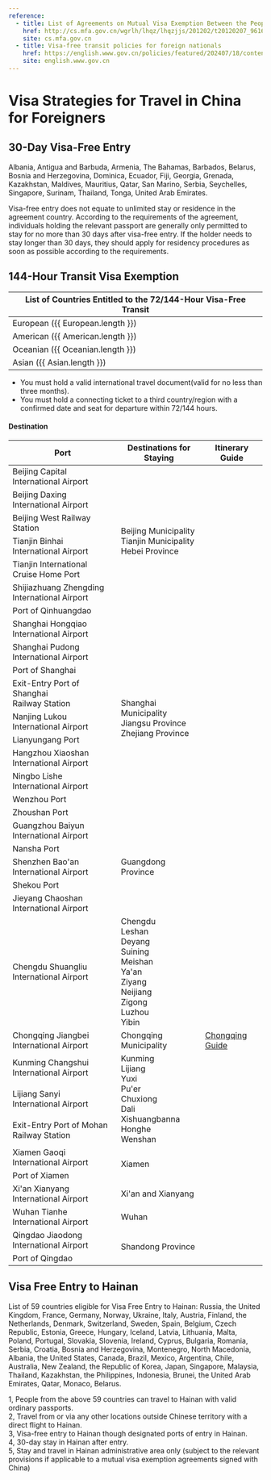 ```yaml
---
reference:
  - title: List of Agreements on Mutual Visa Exemption Between the People’s Republic of China and Foreign Countries
    href: http://cs.mfa.gov.cn/wgrlh/lhqz/lhqzjjs/201202/t20120207_961630.shtml
    site: cs.mfa.gov.cn
  - title: Visa-free transit policies for foreign nationals
    href: https://english.www.gov.cn/policies/featured/202407/18/content_WS6687f148c6d0868f4e8e8eaf.html
    site: english.www.gov.cn
---
```


# Visa Strategies for Travel in China for Foreigners

## 30-Day Visa-Free Entry

Albania, Antigua and Barbuda, Armenia, The Bahamas, Barbados, Belarus, Bosnia and Herzegovina, Dominica, Ecuador, Fiji, Georgia, Grenada, Kazakhstan, Maldives, Mauritius, Qatar, San Marino, Serbia, Seychelles, Singapore, Surinam, Thailand, Tonga, United Arab Emirates.

Visa-free entry does not equate to unlimited stay or residence in the agreement country. According to the requirements of the agreement, individuals holding the relevant passport are generally only permitted to stay for no more than 30 days after visa-free entry. If the holder needs to stay longer than 30 days, they should apply for residency procedures as soon as possible according to the requirements.

## 144-Hour Transit Visa Exemption

<script setup>
import { ref, computed } from 'vue'
import { visaFreeCountries } from './visa';

const European = computed(() => visaFreeCountries.filter(country => country.continent === 'European'));
const American = computed(() => visaFreeCountries.filter(country => country.continent === 'American'));
const Oceanian = computed(() => visaFreeCountries.filter(country => country.continent === 'Oceanian'));
const Asian = computed(() => visaFreeCountries.filter(country => country.continent === 'Asian'));
</script>

<table>
  <thead>
    <tr>
      <th colspan="2">List of Countries Entitled to the 72/144-Hour Visa-Free Transit</th>
    </tr>
  </thead>
  <tbody>
    <tr>
      <td>European ({{ European.length }})</td>
      <td><template v-for="(country, i) in European">{{ country.name }}{{ i !== European.length - 1 ? ', ' : '' }}</template></td>
    </tr>
    <tr>
      <td>American ({{ American.length }})</td>
      <td><template v-for="(country, i) in American">{{ country.name }}{{ i !== American.length - 1 ? ', ' : '' }}</template></td>
    </tr>
    <tr>
      <td>Oceanian ({{ Oceanian.length }})</td>
      <td><template v-for="(country, i) in Oceanian">{{ country.name }}{{ i !== Oceanian.length - 1 ? ', ' : '' }}</template></td>
    </tr>
    <tr>
      <td>Asian ({{ Asian.length }})</td>
      <td><template v-for="(country, i) in Asian">{{ country.name }}{{ i !== Asian.length - 1 ? ', ' : '' }}</template></td>
    </tr>
  </tbody>
</table>

- You must hold a valid international travel document(valid for no less than three months).
- You must hold a connecting ticket to a third country/region with a confirmed date and seat for departure within 72/144 hours.

<!-- ### 72-Hour Visa-Free Transit

<table>
  <thead>
    <tr>
      <th>Port</th>
      <th>Destinations for Staying</th>
    </tr>
  </thead>
  <tbody>
    <tr>
      <td>Changsha Huanghua<br/>International Airport</td>
      <td>Hunan Province</td>
    </tr>
    <tr>
      <td>Harbin Taiping<br/>International Airport</td>
      <td>Harbin</td>
    </tr>
    <tr>
      <td>Guilin Liangjiang<br/>International Airport</td>
      <td>Guilin</td>
    </tr>
    <tr>
      <td>Beihai Port</td>
      <td>Beihai</td>
    </tr>
  </tbody>
</table> -->

#### Destination

<table>
  <thead>
    <tr>
      <th>Port</th>
      <th>Destinations for Staying</th>
      <th>Itinerary Guide</th>
    </tr>
  </thead>
  <tbody>
    <tr>
      <td>Beijing Capital<br/>International Airport</td>
      <td rowspan="7">Beijing Municipality<br/>Tianjin Municipality<br/>Hebei Province</td>
      <td rowspan="3"><!--<a href="/beijing/visa-free/">Beijing Guide</a>--></td>
    </tr>
    <tr>
      <td>Beijing Daxing<br/>International Airport</td>
    </tr>
    <tr>
      <td>Beijing West Railway Station</td>
    </tr>
    <tr>
      <td>Tianjin Binhai<br/>International Airport</td>
      <td rowspan="2"></td>
    </tr>
    <tr>
      <td>Tianjin International Cruise Home Port</td>
    </tr>
    <tr>
      <td>Shijiazhuang Zhengding<br/>International Airport</td>
      <td rowspan="2"></td>
    </tr>
    <tr>
      <td>Port of Qinhuangdao</td>
    </tr>
    <tr>
      <td>Shanghai Hongqiao<br/>International Airport</td>
      <td rowspan="10">Shanghai Municipality<br/>Jiangsu Province<br/>Zhejiang Province</td>
      <td rowspan="4"><!--<a href="/shanghai/visa-free/">Shanghai Guide</a>--></td>
    </tr>
    <tr><td>Shanghai Pudong<br/>International Airport</td></tr>
    <tr><td>Port of Shanghai</td></tr>
    <tr><td>Exit-Entry Port of Shanghai<br/>Railway Station</td></tr>
    <tr>
      <td>Nanjing Lukou<br/>International Airport</td>
      <td><!--<a href="/nanjing/visa-free/">Nanjing Guide</a>--></td>
    </tr>
    <tr>
      <td>Lianyungang Port</td>
      <td></td>
    </tr>
    <tr>
      <td>Hangzhou Xiaoshan<br/>International Airport</td>
      <td><!--<a href="/hangzhou/visa-free/">Hangzhou Guide</a>--></td>
    </tr>
    <tr>
      <td>Ningbo Lishe<br/>International Airport</td>
      <td rowspan="3"></td>
    </tr>
    <tr><td>Wenzhou Port</td></tr>
    <tr><td>Zhoushan Port</td></tr>
    <tr>
      <td>Guangzhou Baiyun<br/>International Airport</td>
      <td rowspan="5">Guangdong Province</td>
      <td rowspan="2"><!--<a href="/guangzhou/visa-free/">Guangzhou Guide</a>--></td>
    </tr>
    <tr><td>Nansha Port</td></tr>
    <tr>
      <td>Shenzhen Bao'an<br/>International Airport</td>
      <td rowspan="2"><!--<a href="/shenzhen/visa-free/">Shenzhen Guide</a>--></td>
    </tr>
    <tr><td>Shekou Port</td></tr>
    <tr>
      <td>Jieyang Chaoshan<br/>International Airport</td>
      <td></td>
    </tr>
    <tr>
      <td>Chengdu Shuangliu<br/>International Airport</td>
      <td>Chengdu<br/>Leshan<br/>Deyang<br/>Suining<br/>Meishan<br/>Ya'an<br/>Ziyang<br/>Neijiang<br/>Zigong<br/>Luzhou<br/>Yibin</td>
      <td><!--<a href="/chengdu/visa-free/">Chengdu Guide</a>--></td>
    </tr>
    <tr>
      <td>Chongqing Jiangbei<br/>International Airport</td>
      <td>Chongqing Municipality</td>
      <td><a href="/chongqing/visa-free">Chongqing Guide</a></td>
    </tr>
    <tr>
      <td>Kunming Changshui<br/>International Airport</td>
      <td rowspan="3">Kunming<br/>Lijiang<br/>Yuxi<br/>Pu'er<br/>Chuxiong<br/>Dali<br/>Xishuangbanna<br/>Honghe<br/>Wenshan</td>
      <td><!--<a href="/kunming/visa-free/">Kunming Guide</a>--></td>
    </tr>
    <tr>
      <td>Lijiang Sanyi<br/>International Airport</td>
      <td><!--<a href="/lijiang/visa-free/">Lijiang Guide</a>--></td>
    </tr>
    <tr>
      <td>Exit-Entry Port of Mohan Railway Station</td>
      <td><!--<a href="/xishuangbanna/visa-free/">Xishuangbanna Guide</a>--></td>
    </tr>
    <tr>
      <td>Xiamen Gaoqi<br/>International Airport</td>
      <td rowspan="2">Xiamen</td>
      <td rowspan="2"><!--<a href="/xiamen/visa-free/">Xiamen Guide</a>--></td>
    </tr>
    <tr><td>Port of Xiamen</td></tr>
    <tr>
      <td>Xi'an Xianyang<br/>International Airport</td>
      <td>Xi'an and Xianyang</td>
      <td><!--<a href="/xian/visa-free/">Xi'an Guide</a>--></td>
    </tr>
    <tr>
      <td>Wuhan Tianhe<br/>International Airport</td>
      <td>Wuhan</td>
      <td><!--<a href="/wuhan/visa-free/">Wuhan Guide</a>--></td>
    </tr>
    <tr>
      <td>Qingdao Jiaodong<br/>International Airport</td>
      <td rowspan="2">Shandong Province</td>
      <td rowspan="2"><!--<a href="/qingdao/visa-free/">Qingdao Guide</a>--></td>
    </tr>
    <tr><td>Port of Qingdao</td></tr>
  </tbody>
</table>

## Visa Free Entry to Hainan

List of 59 countries eligible for Visa Free Entry to Hainan: Russia, the United Kingdom, France, Germany, Norway, Ukraine, Italy, Austria, Finland, the Netherlands, Denmark, Switzerland, Sweden, Spain, Belgium, Czech Republic, Estonia, Greece, Hungary, Iceland, Latvia, Lithuania, Malta, Poland, Portugal, Slovakia, Slovenia, Ireland, Cyprus, Bulgaria, Romania, Serbia, Croatia, Bosnia and Herzegovina, Montenegro, North Macedonia, Albania, the United States, Canada, Brazil, Mexico, Argentina, Chile, Australia, New Zealand, the Republic of Korea, Japan, Singapore, Malaysia, Thailand, Kazakhstan, the Philippines, Indonesia, Brunei, the United Arab Emirates, Qatar, Monaco, Belarus.

1, People from the above 59 countries can travel to Hainan with valid ordinary passports.<br/>
2, Travel from or via any other locations outside Chinese territory with a direct flight to Hainan.<br/>
3, Visa-free entry to Hainan though designated ports of entry in Hainan.<br/>
4, 30-day stay in Hainan after entry.<br/>
5, Stay and travel in Hainan administrative area only (subject to the relevant provisions if applicable to a mutual visa exemption agreements signed with China)
